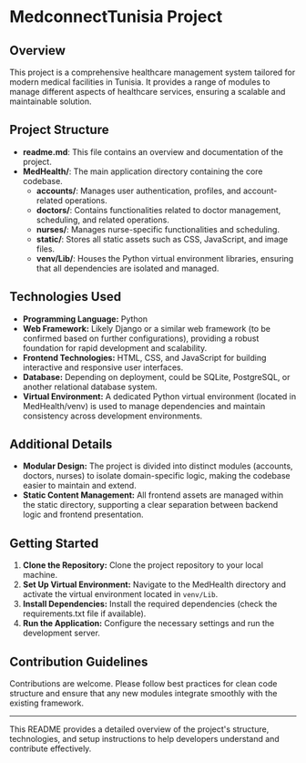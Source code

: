 # MedconnectTunisia Project

## Overview

This project is a comprehensive healthcare management system tailored for modern medical facilities in Tunisia. It provides a range of modules to manage different aspects of healthcare services, ensuring a scalable and maintainable solution.

## Project Structure

- **readme.md**: This file contains an overview and documentation of the project.
- **MedHealth/**: The main application directory containing the core codebase.
  - **accounts/**: Manages user authentication, profiles, and account-related operations.
  - **doctors/**: Contains functionalities related to doctor management, scheduling, and related operations.
  - **nurses/**: Manages nurse-specific functionalities and scheduling.
  - **static/**: Stores all static assets such as CSS, JavaScript, and image files.
  - **venv/Lib/**: Houses the Python virtual environment libraries, ensuring that all dependencies are isolated and managed.

## Technologies Used

- **Programming Language:** Python
- **Web Framework:** Likely Django or a similar web framework (to be confirmed based on further configurations), providing a robust foundation for rapid development and scalability.
- **Frontend Technologies:** HTML, CSS, and JavaScript for building interactive and responsive user interfaces.
- **Database:** Depending on deployment, could be SQLite, PostgreSQL, or another relational database system.
- **Virtual Environment:** A dedicated Python virtual environment (located in MedHealth/venv) is used to manage dependencies and maintain consistency across development environments.

## Additional Details

- **Modular Design:** The project is divided into distinct modules (accounts, doctors, nurses) to isolate domain-specific logic, making the codebase easier to maintain and extend.
- **Static Content Management:** All frontend assets are managed within the static directory, supporting a clear separation between backend logic and frontend presentation.

## Getting Started

1. **Clone the Repository:** Clone the project repository to your local machine.
2. **Set Up Virtual Environment:** Navigate to the MedHealth directory and activate the virtual environment located in `venv/Lib`.
3. **Install Dependencies:** Install the required dependencies (check the requirements.txt file if available).
4. **Run the Application:** Configure the necessary settings and run the development server.

## Contribution Guidelines

Contributions are welcome. Please follow best practices for clean code structure and ensure that any new modules integrate smoothly with the existing framework.

---

This README provides a detailed overview of the project's structure, technologies, and setup instructions to help developers understand and contribute effectively.